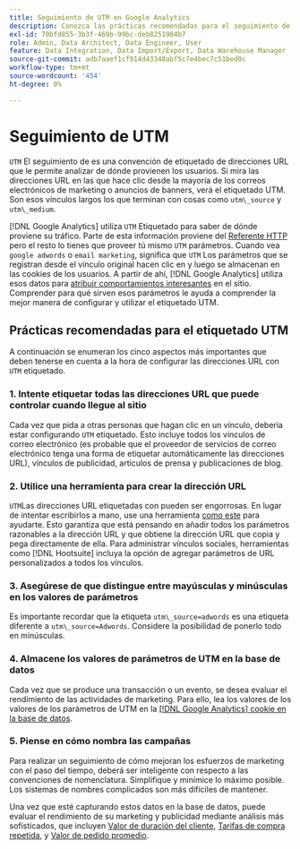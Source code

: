 ```yaml
---
title: Seguimiento de UTM en Google Analytics
description: Conozca las prácticas recomendadas para el seguimiento de UTM (etiquetado) en Google Analytics.
exl-id: 70bfd855-3b3f-469b-99bc-deb8251904b7
role: Admin, Data Architect, Data Engineer, User
feature: Data Integration, Data Import/Export, Data Warehouse Manager
source-git-commit: adb7aaef1cf914d43348abf5c7e4bec7c51bed0c
workflow-type: tm+mt
source-wordcount: '454'
ht-degree: 0%

---
```


# Seguimiento de UTM

`UTM` El seguimiento de es una convención de etiquetado de direcciones URL que le permite analizar de dónde provienen los usuarios. Si mira las direcciones URL en las que hace clic desde la mayoría de los correos electrónicos de marketing o anuncios de banners, verá el etiquetado UTM. Son esos vínculos largos los que terminan con cosas como `utm\_source` y `utm\_medium`.

[!DNL Google Analytics] utiliza `UTM` Etiquetado para saber de dónde proviene su tráfico. Parte de esta información proviene del [Referente HTTP](https://en.wikipedia.org/wiki/HTTP_referer) pero el resto lo tienes que proveer tú mismo `UTM` parámetros. Cuando vea `google adwords` o `email marketing`, significa que `UTM` Los parámetros que se registran desde el vínculo original hacen clic en y luego se almacenan en las cookies de los usuarios. A partir de ahí, [!DNL Google Analytics] utiliza esos datos para [atribuir comportamientos interesantes](../data-analyst/analysis/google-track-user-acq.md) en el sitio. Comprender para qué sirven esos parámetros le ayuda a comprender la mejor manera de configurar y utilizar el etiquetado UTM.

## Prácticas recomendadas para el etiquetado UTM

A continuación se enumeran los cinco aspectos más importantes que deben tenerse en cuenta a la hora de configurar las direcciones URL con `UTM` etiquetado.

### 1. Intente etiquetar todas las direcciones URL que puede controlar cuando llegue al sitio

Cada vez que pida a otras personas que hagan clic en un vínculo, debería estar configurando `UTM` etiquetado. Esto incluye todos los vínculos de correo electrónico (es probable que el proveedor de servicios de correo electrónico tenga una forma de etiquetar automáticamente las direcciones URL), vínculos de publicidad, artículos de prensa y publicaciones de blog.

### 2. Utilice una herramienta para crear la dirección URL

`UTM`Las direcciones URL etiquetadas con pueden ser engorrosas. En lugar de intentar escribirlos a mano, use una herramienta [como este](https://support.google.com/analytics/answer/1033867?hl=en) para ayudarte. Esto garantiza que está pensando en añadir todos los parámetros razonables a la dirección URL y que obtiene la dirección URL que copia y pega directamente de ella. Para administrar vínculos sociales, herramientas como [!DNL Hootsuite] incluya la opción de agregar parámetros de URL personalizados a todos los vínculos.

### 3. Asegúrese de que distingue entre mayúsculas y minúsculas en los valores de parámetros

Es importante recordar que la etiqueta `utm\_source=adwords` es una etiqueta diferente a `utm\_source=Adwords`. Considere la posibilidad de ponerlo todo en minúsculas.

### 4. Almacene los valores de parámetros de UTM en la base de datos

Cada vez que se produce una transacción o un evento, se desea evaluar el rendimiento de las actividades de marketing. Para ello, lea los valores de los valores de los parámetros de UTM en la [[!DNL Google Analytics] cookie en la base de datos](../data-analyst/analysis/google-track-user-acq.md).

### 5. Piense en cómo nombra las campañas

Para realizar un seguimiento de cómo mejoran los esfuerzos de marketing con el paso del tiempo, deberá ser inteligente con respecto a las convenciones de nomenclatura. Simplifique y minimice lo máximo posible. Los sistemas de nombres complicados son más difíciles de mantener.

Una vez que esté capturando estos datos en la base de datos, puede evaluar el rendimiento de su marketing y publicidad mediante análisis más sofisticados, que incluyen [Valor de duración del cliente](../data-analyst/analysis/ess-expected-ltv.md), [Tarifas de compra repetida](../data-analyst/analysis/repurchase-behavior.md), y [Valor de pedido promedio](../data-analyst/analysis/basic-analytics.md).
